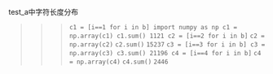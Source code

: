 test_a中字符长度分布

>>> `c1 = [i==1 for i in b]
>>> import numpy as np
>>> c1 = np.array(c1)
>>> c1.sum()
>>> 1121
>>> c2 = [i==2 for i in b]`
>>> `c2 = np.array(c2)`
>>> `c2.sum()`
>>> `15237`
>>> `c3 = [i==3 for i in b]
>>> c3 = np.array(c3)
>>> c3.sum()
>>> 21196
>>> c4 = [i==4 for i in b]`
>>> `c4 = np.array(c4)`
>>> `c4.sum()`
>>> `2446`